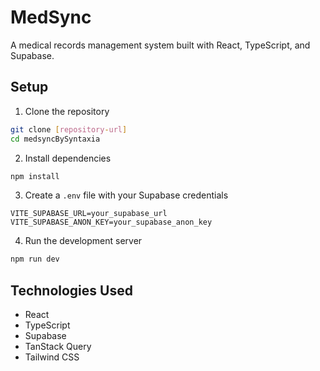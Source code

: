 # MedSync

A medical records management system built with React, TypeScript, and Supabase.

## Setup

1. Clone the repository
```bash
git clone [repository-url]
cd medsyncBySyntaxia
```

2. Install dependencies
```bash
npm install
```

3. Create a `.env` file with your Supabase credentials
```env
VITE_SUPABASE_URL=your_supabase_url
VITE_SUPABASE_ANON_KEY=your_supabase_anon_key
```

4. Run the development server
```bash
npm run dev
```

## Technologies Used

- React
- TypeScript
- Supabase
- TanStack Query
- Tailwind CSS

